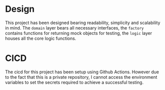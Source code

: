 # Design

This project has been designed bearing readability, simplicity and scalability in mind. The `domain` layer bears all necessary interfaces, the `factory` contains functions for returning mock objects for testing, the `logic` layer houses all the core logic functions.

# CICD

The cicd for this project has been setup using Github Actions. However due to the fact that this is a private repository, I cannot access the environment variables to set the secrets required to achieve a successful testing.
